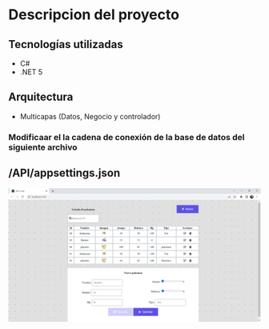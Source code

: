 # Descripcion del proyecto

## Tecnologías utilizadas
 - C#
 - .NET 5

## Arquitectura
 - Multicapas (Datos, Negocio y controlador)
 


### Modificaar el la cadena de conexión de la base de datos del siguiente archivo
##  /API/appsettings.json




![alt text](https://raw.githubusercontent.com/JosePatricio/reactAppHexagonal/main/screenshot.png)
